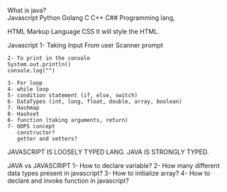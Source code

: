 What is java?   
   Javascript
   Python
   Golang
   C
   C++
   C##
    Programming lang,

HTML
   Markup Language
CSS 
  It will style the HTML.


Javascript
    1- Taking Input From user
    Scanner 
    prompt

    2- To print in the console
    System.out.println()
    console.log("")

    3- For loop
    4- while loop
    5- condition statement (if, else, switch)
    6- DataTypes (int, long, float, double, array, boolean)
    7- Hashmap
    8- Hashset
    6- function (taking arguments, return)
    7- OOPS concept
       constructor?
       getter and setters?


JAVASCRIPT IS LOOSELY TYPED LANG.
JAVA IS STRONGLY TYPED.


JAVA vs JAVASCRIPT
1- How to declare variable?
2- How many different data types present in javascript?
3- How to initialize array?
4- How to declare and invoke function in  javascript?






